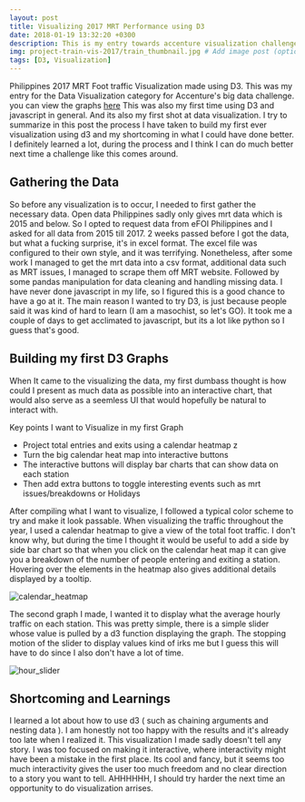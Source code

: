 ```yaml
---
layout: post
title: Visualizing 2017 MRT Performance using D3
date: 2018-01-19 13:32:20 +0300
description: This is my entry towards accenture visualization challenge and its my first time using javascript and d3. # Add post description (optional)
img: project-train-vis-2017/train_thumbnail.jpg # Add image post (optional)
tags: [D3, Visualization]
---
```


Philippines 2017 MRT Foot traffic Visualization made using D3. This was my entry for the Data Visualization category for Accenture's big data challenge. you can view the graphs [here](https://ryanliwag.github.io/datachallenge_vis_2018.github.io/)
This was also my first time using D3 and javascript in general. And its also my first shot at data visualization. I try to summarize in this post the process I have taken to build my first ever visualization using d3 and my shortcoming in what I could have done better. I definitely learned a lot, during the process and I think I can do much better next time a challenge like this comes around.

## Gathering the Data

So before any visualization is to occur, I needed to first gather the necessary data. Open data Philippines sadly only gives mrt data which is 2015 and below. So I opted to request data from eFOI Philippines and I asked for all data from 2015 till 2017. 2 weeks passed before I got the data, but what a fucking surprise, it's in excel format. The excel file was configured to their own style, and it was terrifying. Nonetheless, after some work I managed to get the mrt data into a csv format, additional data such as MRT issues, I managed to scrape them off MRT website. Followed by some pandas manipulation for data cleaning and handling missing data.
I have never done javascript in my life, so I figured this is a good chance to have a go at it. The main reason I wanted to try D3, is just because people said it was kind of hard to learn (I am a masochist, so let's GO). It took me a couple of days to get acclimated to javascript, but its a lot like python so I guess that's good.

## Building my first D3 Graphs

When It came to the visualizing the data, my first dumbass thought is how could I present as much data as possible into an interactive chart, that would also serve as a seemless UI that would hopefully be natural to interact with.

Key points I want to Visualize in my first Graph

* Project total entries and exits using a calendar heatmap z
* Turn the big calendar heat map into interactive buttons
* The interactive buttons will display bar charts that can show data on each station
* Then add extra buttons to toggle interesting events such as mrt issues/breakdowns or Holidays

After compiling what I want to visualize, I followed a typical color scheme to try and make it look passable. When visualizing the traffic throughout the year, I used a calendar heatmap to give a view of the total foot traffic. I don't know why, but during the time I thought it would be useful to add a side by side bar chart so that when you click on the calendar heat map it can give you a breakdown of the number of people entering and exiting a station. Hovering over the elements in the heatmap also gives additional details displayed by a tooltip.

![calendar_heatmap]({{site.baseurl}}/assets/img/project-train-vis-2017/train_calendar_heatmap_2.png)

The second graph I made, I wanted it to display what the average hourly traffic on each station. This was pretty simple, there is a simple slider whose value is pulled by a d3 function displaying the graph. The stopping motion of the slider to display values kind of irks me but I guess this will have to do since I also don't have a lot of time.

![hour_slider]({{site.baseurl}}/assets/img/project-train-vis-2017/train_hourly_vis.png)

## Shortcoming and Learnings

I learned a lot about how to use d3 ( such as chaining arguments and nesting data ). I am honestly not too happy with the results and it's already too late when I realized it. This visualization I made sadly doesn't tell any story. I was too focused on making it interactive, where interactivity might have been a mistake in the first place. Its cool and fancy, but it seems too much interactivity gives the user too much freedom and no clear direction to a story you want to tell. AHHHHHH, I should try harder the next time an opportunity to do visualization arrises.
